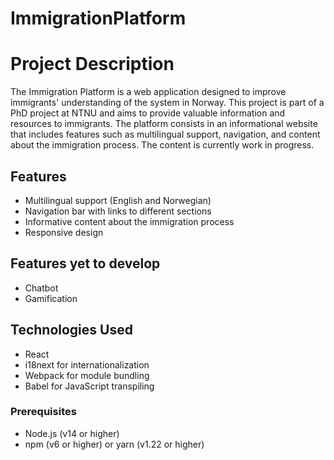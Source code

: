 # ImmigrationPlatform

# Project Description

The Immigration Platform is a web application designed to improve immigrants' understanding of the system in Norway. This project is part of a PhD project at NTNU and aims to provide valuable information and resources to immigrants. The platform consists in an informational website that includes features such as multilingual support, navigation, and content about the immigration process.
The content is currently work in progress. 

## Features

- Multilingual support (English and Norwegian)
- Navigation bar with links to different sections
- Informative content about the immigration process
- Responsive design

## Features yet to develop

- Chatbot
- Gamification

## Technologies Used

- React
- i18next for internationalization
- Webpack for module bundling
- Babel for JavaScript transpiling

### Prerequisites

- Node.js (v14 or higher)
- npm (v6 or higher) or yarn (v1.22 or higher)


